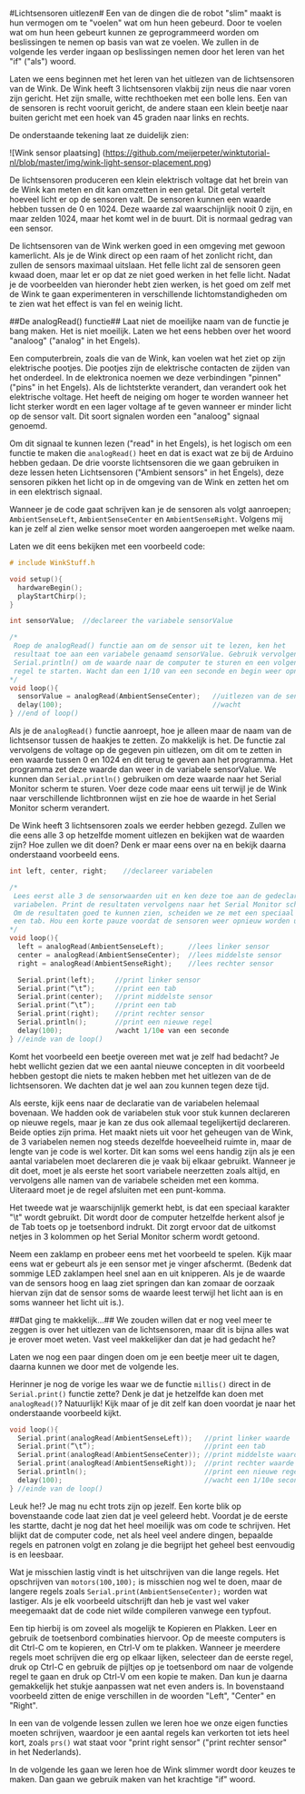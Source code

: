 #Lichtsensoren uitlezen#
Een van de dingen die de robot "slim" maakt is hun vermogen om te "voelen" wat om hun heen gebeurd. Door te voelen wat om hun heen gebeurt kunnen ze geprogrammeerd worden om beslissingen te nemen op basis van wat ze voelen. We zullen in de volgende les verder ingaan op beslissingen nemen door het leren van het "if" ("als") woord.

Laten we eens beginnen met het leren van het uitlezen van de lichtsensoren van de Wink. De Wink heeft 3 lichtsensoren vlakbij zijn neus die naar voren zijn gericht. Het zijn smalle, witte rechthoeken met een bolle lens. Een van de sensoren is recht vooruit gericht, de andere staan een klein beetje naar buiten gericht met een hoek van 45 graden naar links en rechts.

De onderstaande tekening laat ze duidelijk zien:

![Wink sensor plaatsing] (https://github.com/meijerpeter/winktutorial-nl/blob/master/img/wink-light-sensor-placement.png)

De lichtsensoren produceren een klein elektrisch voltage dat het brein van de Wink kan meten en dit kan omzetten in een getal. Dit getal vertelt hoeveel licht er op de sensoren valt. De sensoren kunnen een waarde hebben tussen de 0 en 1024. Deze waarde zal waarschijnlijk nooit 0 zijn, en maar zelden 1024, maar het komt wel in de buurt. Dit is normaal gedrag van een sensor.

De lichtsensoren van de Wink werken goed in een omgeving met gewoon kamerlicht. Als je de Wink direct op een raam of het zonlicht richt, dan zullen de sensors maximaal uitslaan. Het felle licht zal de sensoren geen kwaad doen, maar let er op dat ze niet goed werken in het felle licht. Nadat je de voorbeelden van hieronder hebt zien werken, is het goed om zelf met de Wink te gaan experimenteren in verschillende lichtomstandigheden om te zien wat het effect is van fel en weinig licht.

##De analogRead() functie##
Laat niet de moeilijke naam van de functie je bang maken. Het is niet moeilijk. Laten we het eens hebben over het woord "analoog" ("analog" in het Engels).

Een computerbrein, zoals die van de Wink, kan voelen wat het ziet op zijn elektrische pootjes. Die pootjes zijn de elektrische contacten de zijden van het onderdeel. In de elektronica noemen we deze verbindingen "pinnen" ("pins" in het Engels). Als de lichtsterkte verandert, dan verandert ook het elektrische voltage. Het heeft de neiging om hoger te worden wanneer het licht sterker wordt en een lager voltage af te geven wanneer er minder licht op de sensor valt. Dit soort signalen worden een "analoog" signaal genoemd.

Om dit signaal te kunnen lezen ("read" in het Engels), is het logisch om een functie te maken die `analogRead()` heet en dat is exact wat ze bij de Arduino hebben gedaan. De drie voorste lichtsensoren die we gaan gebruiken in deze lessen heten Lichtsensoren ("Ambient sensors" in het Engels), deze sensoren pikken het licht op in de omgeving van de Wink en zetten het om in een elektrisch signaal.

Wanneer je de code gaat schrijven kan je de sensoren als volgt aanroepen; `AmbientSenseLeft`, `AmbientSenseCenter` en `AmbientSenseRight`. Volgens mij kan je zelf al zien welke sensor moet worden aangeroepen met welke naam.

Laten we dit eens bekijken met een voorbeeld code:

```c
# include WinkStuff.h

void setup(){
  hardwareBegin();
  playStartChirp();
}

int sensorValue;  //declareer the variabele sensorValue

/*
 Roep de analogRead() functie aan om de sensor uit te lezen, ken het
 resultaat toe aan een variabele genaamd sensorValue. Gebruik vervolgens
 Serial.println() om de waarde naar de computer te sturen en een volgende
 regel te starten. Wacht dan een 1/10 van een seconde en begin weer opnieuw.
*/
void loop(){
  sensorValue = analogRead(AmbientSenseCenter);   //uitlezen van de sensor Serial.println(sensorValue);                    //print de waarde
  delay(100);                                     //wacht
} //end of loop()
```

Als je de `analogRead()` functie aanroept, hoe je alleen maar de naam van de lichtsensor tussen de haakjes te zetten. Zo makkelijk is het. De functie zal vervolgens de voltage op de gegeven pin uitlezen, om dit om te zetten in een waarde tussen 0 en 1024 en dit terug te geven aan het programma. Het programma zet deze waarde dan weer in de variabele sensorValue. We kunnen dan `Serial.println()` gebruiken om deze waarde naar het Serial Monitor scherm te sturen. Voer deze code maar eens uit terwijl je de Wink naar verschillende lichtbronnen wijst en zie hoe de waarde in het Serial Monitor scherm verandert.

De Wink heeft 3 lichtsensoren zoals we eerder hebben gezegd. Zullen we die eens alle 3 op hetzelfde moment uitlezen en bekijken wat de waarden zijn? Hoe zullen we dit doen? Denk er maar eens over na en bekijk daarna onderstaand voorbeeld eens.

```c
int left, center, right;    //declareer variabelen

/*
 Lees eerst alle 3 de sensorwaarden uit en ken deze toe aan de gedeclareerde
 variabelen. Print de resultaten vervolgens naar het Serial Monitor scherm.
 Om de resultaten goed te kunnen zien, scheiden we ze met een speciaal teken;
 een tab. Hou een korte pauze voordat de sensoren weer opnieuw worden uitgelezen.
*/
void loop(){
  left = analogRead(AmbientSenseLeft);      //lees linker sensor
  center = analogRead(AmbientSenseCenter);  //lees middelste sensor
  right = analogRead(AmbientSenseRight);    //lees rechter sensor

  Serial.print(left);     //print linker sensor
  Serial.print(“\t”);     //print een tab
  Serial.print(center);   //print middelste sensor
  Serial.print(“\t”);     //print een tab
  Serial.print(right);    //print rechter sensor
  Serial.println();       //print een nieuwe regel
  delay(100);             /wacht 1/10e van een seconde
} //einde van de loop()
```

Komt het voorbeeld een beetje overeen met wat je zelf had bedacht? Je hebt wellicht gezien dat we een aantal nieuwe concepten in dit voorbeeld hebben gestopt die niets te maken hebben met het uitlezen van de de lichtsensoren. We dachten dat je wel aan zou kunnen tegen deze tijd.

Als eerste, kijk eens naar de declaratie van de variabelen helemaal bovenaan. We hadden ook de variabelen stuk voor stuk kunnen declareren op nieuwe regels, maar je kan ze dus ook allemaal tegelijkertijd declareren. Beide opties zijn prima. Het maakt niets uit voor het geheugen van de Wink, de 3 variabelen nemen nog steeds dezelfde hoeveelheid ruimte in, maar de lengte van je code is wel korter. Dit kan soms wel eens handig zijn als je een aantal variabelen moet declareren die je vaak bij elkaar gebruikt. Wanneer je dit doet, moet je als eerste het soort variabele neerzetten zoals altijd, en vervolgens alle namen van de variabele scheiden met een komma. Uiteraard moet je de regel afsluiten met een punt-komma.

Het tweede wat je waarschijnlijk gemerkt hebt, is dat een speciaal karakter "\t" wordt gebruikt. Dit wordt door de computer hetzelfde herkent alsof je de Tab toets op je toetsenbord indrukt. Dit zorgt ervoor dat de uitkomst netjes in 3 kolommen op het Serial Monitor scherm wordt getoond.

Neem een zaklamp en probeer eens met het voorbeeld te spelen. Kijk maar eens wat er gebeurt als je een sensor met je vinger afschermt. (Bedenk dat sommige LED zaklampen heel snel aan en uit knipperen. Als je de waarde van de sensors hoog en laag ziet springen dan kan zomaar de oorzaak hiervan zijn dat de sensor soms de waarde leest terwijl het licht aan is en soms wanneer het licht uit is.).

##Dat ging te makkelijk...##
We zouden willen dat er nog veel meer te zeggen is over het uitlezen van de lichtsensoren, maar dit is bijna alles wat je erover moet weten. Vast veel makkelijker dan dat je had gedacht he?

Laten we nog een paar dingen doen om je een beetje meer uit te dagen, daarna kunnen we door met de volgende les.

Herinner je nog de vorige les waar we de functie `millis()` direct in de `Serial.print()` functie zette? Denk je dat je hetzelfde kan doen met `analogRead()`? Natuurlijk! Kijk maar of je dit zelf kan doen voordat je naar het onderstaande voorbeeld kijkt.

```c
void loop(){
  Serial.print(analogRead(AmbientSenseLeft));   //print linker waarde
  Serial.print(“\t”);                           //print een tab
  Serial.print(analogRead(AmbientSenseCenter)); //print middelste waarde Serial.print(“\t”);                           //print een tab
  Serial.print(analogRead(AmbientSenseRight));  //print rechter waarde
  Serial.println();                             //print een nieuwe regel
  delay(100);                                   //wacht een 1/10e seconde
} //einde van de loop()

```

Leuk he!? Je mag nu echt trots zijn op jezelf. Een korte blik op bovenstaande code laat zien dat je veel geleerd hebt. Voordat je de eerste les startte, dacht je nog dat het heel moeilijk was om code te schrijven. Het blijkt dat de computer code, net als heel veel andere dingen, bepaalde regels en patronen volgt en zolang je die begrijpt het geheel best eenvoudig is en leesbaar.

Wat je misschien lastig vindt is het uitschrijven van die lange regels. Het opschrijven van `motors(100,100);` is misschien nog wel te doen, maar de langere regels zoals `Serial.print(AmbientSenseCenter);` worden wat lastiger. Als je elk voorbeeld uitschrijft dan heb je vast wel vaker meegemaakt dat de code niet wilde compileren vanwege een typfout.

Een tip hierbij is om zoveel als mogelijk te Kopieren en Plakken. Leer en gebruik de toetsenbord combinaties hiervoor. Op de meeste computers is dit Ctrl-C om te kopieren, en Ctrl-V om te plakken. Wanneer je meerdere regels moet schrijven die erg op elkaar lijken, selecteer dan de eerste regel, druk op Ctrl-C en gebruik de pijltjes op je toetsenbord om naar de volgende regel te gaan en druk op Ctrl-V om een kopie te maken. Dan kun je daarna gemakkelijk het stukje aanpassen wat net even anders is. In bovenstaand voorbeeld zitten de enige verschillen in de woorden "Left", "Center" en "Right".

In een van de volgende lessen zullen we leren hoe we onze eigen functies moeten schrijven, waardoor je een aantal regels kan verkorten tot iets heel kort, zoals `prs()` wat staat voor "print right sensor" ("print rechter sensor" in het Nederlands).

In de volgende les gaan we leren hoe de Wink slimmer wordt door keuzes te maken. Dan gaan we gebruik maken van het krachtige "if" woord.
